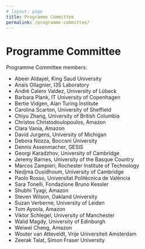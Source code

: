 ```yaml
---
# layout: page
title: Programme Committee
permalink: /programme-committee/
---
```


# Programme Committee

Programme Committee members:
* Abeer Aldayel, King Saud University
* Anaïs Ollagnier, I3S Laboratory
* André Calero Valdez, University of Lübeck
* Barbara Plank, IT University of Copenhagen
* Bertie Vidgen, Alan Turing Institute
* Carolina Scarton, University of Sheffield
* Chiyu Zhang, University of British Columbia
* Christos Christodoulopoulos, Amazon
* Clara Vania, Amazon
* David Jurgens, University of Michigan
* Debora Nozza, Bocconi University
* Dennis Assenmacher, GESIS
* Georgi Karadzhov, University of Cambridge
* Jeremy Barnes, University of the Basque Country
* Marcos Zampieri, Rochester Institute of Technology
* Nedjma Ousidhoum, University of Cambridge
* Paolo Rosso, Universitat Politècnica de València
* Sara Tonelli, Fondazione Bruno Kessler
* Shubhi Tyagi, Amazon
* Steven Wilson, Oakland University
* Suzan Verberne, University of Leiden
* Tom Ayoola, Amazon
* Viktor Schlegel, University of Manchester
* Walid Magdy, University of Edinburgh
* Weiwei Cheng, Amazon
* Wouter van Atteveldt, Vrije Universiteit Amsterdam
* Zeerak Talat, Simon Fraser University
